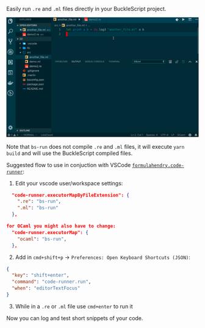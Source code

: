 Easily run `.re` and `.ml` files directly in your BuckleScript project.

![bs-run demo](./bs-run.gif)

Note that `bs-run` does not compile `.re` and `.ml` files, it will execute `yarn build` and will use the BuckleScript compiled files.

Suggested flow to use in conjuction with VSCode [`formulahendry.code-runner`](https://marketplace.visualstudio.com/items?itemName=formulahendry.code-runner):

1. Edit your vscode user/workspace settings:

```json
  "code-runner.executorMapByFileExtension": {
    ".re": "bs-run",
    ".ml": "bs-run"
  },
```

```json
for OCaml you might also have to change:
  "code-runner.executorMap": {
    "ocaml": "bs-run",
  },
```

2. Add in `cmd+shift+p` -> `Preferences: Open Keyboard Shortcuts (JSON)`:

```json
{
  "key": "shift+enter",
  "command": "code-runner.run",
  "when": "editorTextFocus"
}
```

3. While in a `.re` or `.ml` file use `cmd+enter` to run it

Now you can log and test short snippets of your code.
